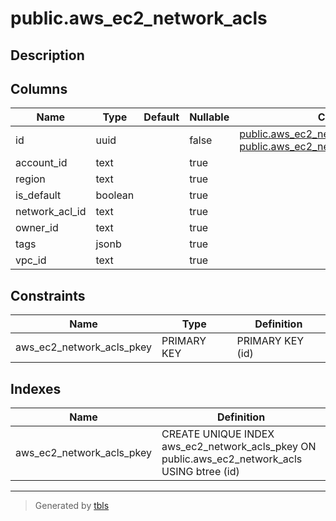 # public.aws_ec2_network_acls

## Description

## Columns

| Name | Type | Default | Nullable | Children | Parents | Comment |
| ---- | ---- | ------- | -------- | -------- | ------- | ------- |
| id | uuid |  | false | [public.aws_ec2_network_acl_associations](public.aws_ec2_network_acl_associations.md) [public.aws_ec2_network_acl_entries](public.aws_ec2_network_acl_entries.md) |  |  |
| account_id | text |  | true |  |  |  |
| region | text |  | true |  |  |  |
| is_default | boolean |  | true |  |  |  |
| network_acl_id | text |  | true |  |  |  |
| owner_id | text |  | true |  |  |  |
| tags | jsonb |  | true |  |  |  |
| vpc_id | text |  | true |  |  |  |

## Constraints

| Name | Type | Definition |
| ---- | ---- | ---------- |
| aws_ec2_network_acls_pkey | PRIMARY KEY | PRIMARY KEY (id) |

## Indexes

| Name | Definition |
| ---- | ---------- |
| aws_ec2_network_acls_pkey | CREATE UNIQUE INDEX aws_ec2_network_acls_pkey ON public.aws_ec2_network_acls USING btree (id) |

---

> Generated by [tbls](https://github.com/k1LoW/tbls)
